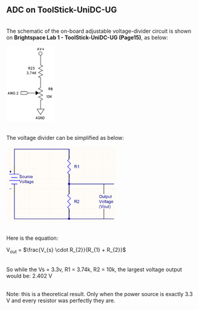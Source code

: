 ## ADC on ToolStick-UniDC-UG

<br> The schematic of the on-board adjustable voltage-divider circuit is shown on <b>Brightspace Lab 1 - ToolStick-UniDC-UG (Page15)</b>, as below:

<img src="./Sch.png" height="200px">

<br> The voltage divider can be simplified as below:

<img src="./VoltageDivider.png" height="200px">

<br> Here is the equation:

V<sub>out</sub> = $\frac{V_{s} \cdot R_{2}}{R_{1} + R_{2}}$

<br> So while the Vs = 3.3v, R1 = 3.74k, R2 = 10k, the largest voltage output would be: 2.402 V

<br> Note: this is a theoretical result. Only when the power source is exactly 3.3 V and every resistor was perfectly they are.


